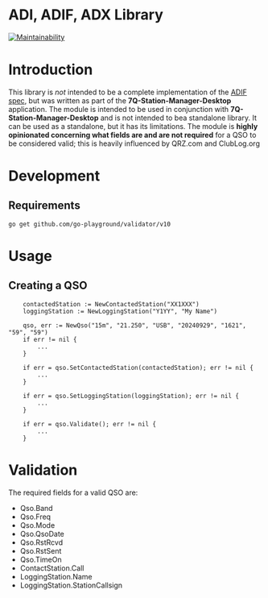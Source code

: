 # ADI, ADIF, ADX Library

[![Maintainability](https://api.codeclimate.com/v1/badges/cccdec9522213a066d25/maintainability)](https://codeclimate.com/github/ColonelBlimp/adif/maintainability)

# Introduction
This library is *not* intended to be a complete implementation of the [ADIF spec](https://www.adif.org/), but was written
as part of the **7Q-Station-Manager-Desktop** application. The module is intended to be used in conjunction with
**7Q-Station-Manager-Desktop** and is not intended to bea standalone library. It can be used as a standalone,
but it has its limitations. The module is **highly opinionated concerning what fields are and are not required**
for a QSO to be considered valid; this is heavily influenced by QRZ.com and ClubLog.org

# Development

## Requirements

```
go get github.com/go-playground/validator/v10
```

# Usage

## Creating a QSO

```
	contactedStation := NewContactedStation("XX1XXX")
	loggingStation := NewLoggingStation("Y1YY", "My Name")

	qso, err := NewQso("15m", "21.250", "USB", "20240929", "1621", "59", "59")
	if err != nil {
	    ...
	}

	if err = qso.SetContactedStation(contactedStation); err != nil {
        ...
	}

	if err = qso.SetLoggingStation(loggingStation); err != nil {
	    ...
	}

	if err = qso.Validate(); err != nil {
        ...
	}
```


# Validation
The required fields for a valid QSO are:

- Qso.Band
- Qso.Freq
- Qso.Mode
- Qso.QsoDate
- Qso.RstRcvd
- Qso.RstSent
- Qso.TimeOn
- ContactStation.Call
- LoggingStation.Name
- LoggingStation.StationCallsign
